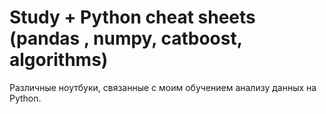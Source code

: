 # Study + Python cheat sheets (pandas , numpy, catboost, algorithms)
Различные ноутбуки, связанные с моим обучением анализу данных на Python.
